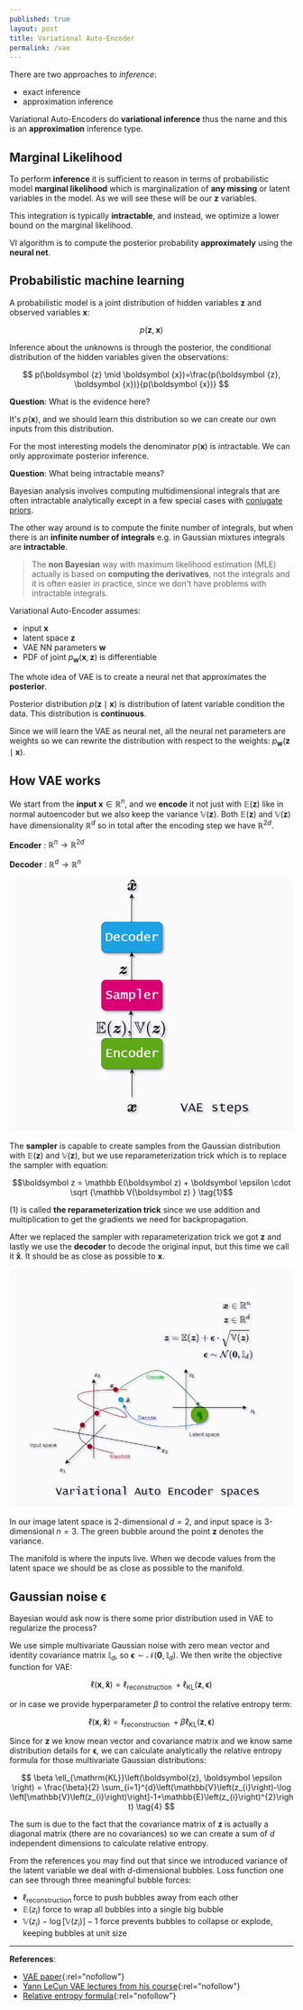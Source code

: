 ```yaml
---
published: true
layout: post
title: Variational Auto-Encoder
permalink: /vae
---
```

 
 
There are two approaches to *inference*:
* exact inference
* approximation inference
 
Variational Auto-Encoders do **variational inference** thus the name and this is an **approximation** inference type.
 
## Marginal Likelihood
 
To perform **inference** it is sufficient to reason in terms of probabilistic model **marginal likelihood** which is marginalization of **any missing** or latent variables in the model. As we will see these will be our $\boldsymbol{z}$ variables.
 
This integration is typically **intractable**, and instead, we optimize a lower bound on the marginal likelihood.
 
VI algorithm is to compute the posterior probability **approximately** using the **neural net**.
 
 
## Probabilistic machine learning
 
A probabilistic model is a joint distribution of hidden variables $\boldsymbol {z}$ and observed variables $\boldsymbol {x}$:
 
$$
p(\boldsymbol {z}, \boldsymbol {x})
$$
 
Inference about the unknowns is through the posterior, the conditional distribution of the hidden variables given the observations:
 
$$
p(\boldsymbol {z} \mid \boldsymbol {x})=\frac{p(\boldsymbol {z}, \boldsymbol {x})}{p(\boldsymbol {x})}
$$
 
**Question**: What is the evidence here?
 
It's $p(\boldsymbol x)$, and we should learn this distribution so we can create our own inputs from this distribution.
 
 
For the most interesting models the denominator $p(\boldsymbol x)$ is intractable. We can only approximate posterior inference.
 
**Question**: What being intractable means?
 
Bayesian analysis involves computing multidimensional integrals that are often intractable analytically except in a few special cases with [conjugate priors](/bayesian-rule#conjugate-prior-for-a-likelihood-function). 
 
The other way around is to compute the finite number of integrals, but when there is an **infinite number of integrals** e.g. in Gaussian mixtures integrals are **intractable**.
 
> The **non Bayesian** way with maximum likelihood estimation (MLE) actually is based on **computing the derivatives**, not the integrals and it is often easier in practice, since we don't have problems with intractable integrals.
 
Variational Auto-Encoder assumes:
 
* input $\boldsymbol x$
* latent space $\boldsymbol  z$
* VAE NN parameters $\boldsymbol w$
* PDF of joint $p_{\boldsymbol w}(\boldsymbol  x, \boldsymbol  z)$  is differentiable
 
The whole idea of VAE is to create a neural net that approximates the **posterior**.
 
Posterior distribution $p(\boldsymbol z \mid \boldsymbol  x)$ is distribution of latent variable condition the data. This distribution is **continuous**.
 
Since we will learn the VAE as neural net, all the neural net parameters are weights so we can rewrite the distribution with respect to the weights: $p_{\boldsymbol w}(\boldsymbol z \mid \boldsymbol x)$.
 
 
 
## How VAE works
 
We start from the **input** $\boldsymbol x \in \mathbb R^n$, and we **encode** it not just with $\mathbb E(\boldsymbol{z})$ like in normal autoencoder but we also keep the variance $\mathbb V(\boldsymbol{z})$. Both $\mathbb E(\boldsymbol{z})$ and $\mathbb V(\boldsymbol{z})$ have dimensionality $\mathbb R^d$ so in total after the encoding step we have $\mathbb R^{2d}$.
 
**Encoder** : $\mathbb R^n \rightarrow \mathbb R^{2d}$
 
**Decoder** : $\mathbb R^d \rightarrow \mathbb R^{n}$ 
 
 
![vae steps](/images/2021/04/vae-steps.png) 
 
The **sampler** is capable to create samples from the Gaussian distribution with $\mathbb E(\boldsymbol{z})$ and $\mathbb V(\boldsymbol{z})$, but we use reparameterization trick which is to replace the sampler with equation:
 
$$\boldsymbol z = \mathbb E(\boldsymbol 
z) + \boldsymbol \epsilon \cdot \sqrt {\mathbb V(\boldsymbol
 z) } \tag{1}$$
 
(1) is called **the reparameterization trick** since we use addition and multiplication to get the gradients we need for backpropagation. 
 
After we replaced the sampler with reparameterization trick we got $\boldsymbol z$ and lastly we use the **decoder** to decode the original input, but this time we call it $\boldsymbol{\hat x}$. It should be as close as possible to $\boldsymbol{x}$.
 
![vae spaces](/images/2021/04/vae.png)
 
In our image latent space is 2-dimensional $d=2$, and input space is 3-dimensional $n=3$. The green bubble around the point $\boldsymbol z$ denotes the variance. 
 
The manifold is where the inputs live. When we decode values from the latent space we should be as close as possible to the manifold.
 
## Gaussian noise $\boldsymbol \epsilon$
 
Bayesian would ask now is there some prior distribution used in VAE to regularize the process?
 
We use simple multivariate Gaussian noise with zero mean vector and identity covariance matrix $\mathbb I_d$, so $\boldsymbol \epsilon \sim \mathcal N(\boldsymbol 0, \mathbb I_d)$. We then write the objective function for VAE:
 
$$
\ell(\boldsymbol{x}, \boldsymbol{ \hat{x}})=\ell_{\text {reconstruction }}+ \ell_{\mathrm{KL}}\left(\boldsymbol{z}, \boldsymbol \epsilon \right) \tag{2}
$$
 
or in case we provide hyperparameter $\beta$ to control the relative entropy term:
 
$$
\ell(\boldsymbol{x}, \boldsymbol{ \hat{x}})=\ell_{\text {reconstruction }}+\beta \ell_{\mathrm{KL}}\left(\boldsymbol{z}, \boldsymbol \epsilon \right) \tag{3}
$$
 
Since for $\boldsymbol{z}$ we know mean vector and covariance matrix and we know same distribution details for $\boldsymbol \epsilon$, we can calculate analytically the relative entropy formula for those multivariate Gaussian distributions:
 
$$
\beta \ell_{\mathrm{KL}}\left(\boldsymbol{z}, \boldsymbol \epsilon \right) = \frac{\beta}{2} \sum_{i=1}^{d}\left(\mathbb{V}\left(z_{i}\right)-\log \left[\mathbb{V}\left(z_{i}\right)\right]-1+\mathbb{E}\left(z_{i}\right)^{2}\right) \tag{4}
$$
 
The sum is due to the fact that the covariance matrix of $\boldsymbol z$ is actually a diagonal matrix (there are no covariances) so we can create a sum of $d$ independent dimensions to calculate relative entropy.
 
From the references you may find out that since we introduced variance of the latent variable we deal with $d$-dimensional bubbles. Loss function one can see through three meaningful bubble forces:
 
* $\ell_{\text {reconstruction }}$ force to push bubbles away from each other
* $\mathbb{E}(z_{i})$ force to wrap all bubbles into a single big bubble
* $\mathbb{V}\left(z_{i}\right)-\log \left[\mathbb{V}\left(z_{i}\right)\right]-1$ force prevents bubbles to collapse or explode, keeping bubbles at unit size
 
 
 
 
---
 
**References**:
 
* [VAE paper](https://arxiv.org/pdf/1906.02691.pdf){:rel="nofollow"}
* [Yann LeCun VAE lectures from his course](https://atcold.github.io/pytorch-Deep-Learning/en/week08/08-3/){:rel="nofollow"}
* [Relative entropy formula](https://stats.stackexchange.com/a/60699/228453){:rel="nofollow"}

